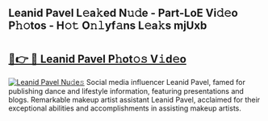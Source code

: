## Leanid Pavel L𝚎a𝚔ed N𝚞𝚍e - Part-LoE Vi𝚍𝚎o P𝚑𝚘tos - H𝚘𝚝 O𝚗𝚕yf𝚊ns L𝚎a𝚔s mjUxb

# <h2><a href="http://kfccgu.oniu.top/?m=Leanid+Pavel">🔗👉 🔴 Leanid Pavel P𝚑ot𝚘𝚜 V𝚒d𝚎o</a></h2>

[![Leanid Pavel Nu𝚍e𝚜](https://i.imgur.com/0qMVB7G.gif)](http://kfccgu.oniu.top/?m=Leanid+Pavel)
Social media influencer Leanid Pavel, famed for publishing dance and lifestyle information, featuring presentations and blogs. Remarkable makeup artist assistant Leanid Pavel, acclaimed for their exceptional abilities and accomplishments in assisting makeup artists.  
